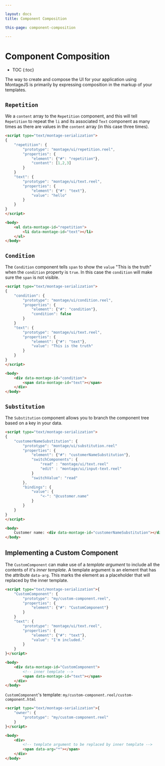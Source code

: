 ```yaml
---

layout: docs
title: Component Composition

this-page: component-composition

---
```


Component Composition
===

* TOC
{:toc}


The way to create and compose the UI for your application using MontageJS is primarily by expressing composition in the markup of your templates.

## `Repetition`

We a `content` array to the `Repetition` component, and this will tell `Repetition` to repeat the `li` and its associated `Text` component as many times as there are values in the `content` array (in this case three times).

```html
<script type="text/montage-serialization">
{
    "repetition": {
        "prototype": "montage/ui/repetition.reel",
        "properties": {
            "element": {"#": "repetition"},
            "content": [1,2,3]
        }
    }
    "text": {
        "prototype": "montage/ui/text.reel",
        "properties": {
            "element": {"#": "text"},
            "value": "hello"
        }
    }
}
</script>

<body>
    <ul data-montage-id="repetition">
        <li data-montage-id="text"></li>
    </ul>
</body>
```

## `Condition`

The `Condition` component tells `span` to show the `value` "This is the truth" when the `condition` property is `true`. In this case the `condition` will make sure the `span` is not visible.

```html
<script type="text/montage-serialization">
{
    "condition": {
        "prototype": "montage/ui/condition.reel",
        "properties": {
            "element": {"#": "condition"},
            "condition": false
        }
    }
    "text": {
        "prototype": "montage/ui/text.reel",
        "properties": {
            "element": {"#": "text"},
            "value": "This is the truth"
        }
    }
}
</script>

<body>
    <div data-montage-id="condition">
        <span data-montage-id="text"></span>
    </div>
</body>
```

## `Substitution`

The `Substitution` component allows you to branch the component tree based on a key in your data.

```html
<script type="text/montage-serialization">
{
    "customerNameSubstitution": {
        "prototype": "montage/ui/substitution.reel"
        "properties": {
            "element": {"#": "customerNameSubstitution"},
            "switchComponents": {
                "read" : "montage/ui/text.reel"
                "edit" : "montage/ui/input-text.reel"
            }
            "switchValue": "read"
        },
        "bindings": {
            "value": {
                "<-": "@customer.name"
            }
        }
    }
}
</script>

<body>
    Customer name: <div data-montage-id="customerNameSubstitution"></div>
</body>
```

## Implementing a Custom Component

The `CustomComponent` can make use of a _template argument_ to include all the contents of it's _inner template_. A template argument is an element that has the attribute `data-arg`. This marks the element as a placeholder that will replaced by the inner template.

```html
<script type="text/montage-serialization">{
    "CustomComponent": {
        "prototype": "my/custom-component.reel",
        "properties": {
            "element": {"#": "CustomComponent"}
        }
    }
    "text": {
        "prototype": "montage/ui/text.reel",
        "properties": {
            "element": {"#": "text"},
            "value": "I'm included."
        }
    }
}</script>

<body>
    <div data-montage-id="CustomComponent">
        <!-- inner template -->
        <span data-montage-id="text"></span>
    </div>
</body>
```

`CustomComponent`'s template: `my/custom-component.reel/custom-component.html`

```html
<script type="text/montage-serialization">{
    "owner": {
        "prototype": "my/custom-component.reel"
    }
}</script>

<body>
    <div>
        <!-- template argument to be replaced by inner template -->
        <span data-arg="*"></span>
    </div>
</body>
```
